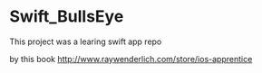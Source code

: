 # Swift_BullsEye

This project was a learing swift app repo

by this book
http://www.raywenderlich.com/store/ios-apprentice
